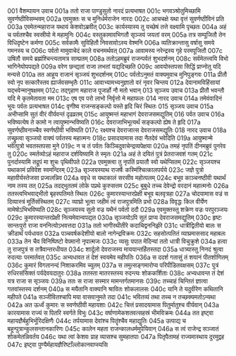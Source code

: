 001  वैशम्पायन उवाच
001a ततो राजा पाण्डुसुतो नारदं प्रत्यभाषत
001c भगवञ्श्रोतुमिच्छामि सुवर्णष्ठीविसम्भवम्
002a एवमुक्तः स च मुनिर्धर्मराजेन नारदः
002c आचचक्षे यथा वृत्तं सुवर्णष्ठीविनं प्रति
003a एवमेतन्महाराज यथायं केशवोऽब्रवीत्
003c कार्यस्यास्य तु यच्छेषं तत्ते वक्ष्यामि पृच्छतः
004a अहं च पर्वतश्चैव स्वस्रीयो मे महामुनिः
004c वस्तुकामावभिगतौ सृञ्जयं जयतां वरम्
005a तत्र सम्पूजितौ तेन विधिदृष्टेन कर्मणा
005c सर्वकामैः सुविहितौ निवसावोऽस्य वेश्मनि
006a व्यतिक्रान्तासु वर्षासु समये गमनस्य च
006c पर्वतो मामुवाचेदं काले वचनमर्थवत्
007a आवामस्य नरेन्द्रस्य गृहे परमपूजितौ
007c उषितौ समये ब्रह्मंश्चिन्त्यतामत्र साम्प्रतम्
008a ततोऽहमब्रुवं राजन्पर्वतं शुभदर्शनम्
008c सर्वमेतत्त्वयि विभो भागिनेयोपपद्यते
009a वरेण छन्द्यतां राजा लभतां यद्यदिच्छति
009c आवयोस्तपसा सिद्धिं प्राप्नोतु यदि मन्यसे
010a तत आहूय राजानं सृञ्जयं शुभदर्शनम्
010c पर्वतोऽनुमतं वाक्यमुवाच मुनिपुङ्गवः
011a प्रीतौ स्वो नृप सत्कारैस्तव ह्यार्जवसम्भृतैः
011c आवाभ्यामभ्यनुज्ञातो वरं नृवर चिन्तय
012a देवानामविहिंसायां यद्भवेन्मानुषक्षमम्
012c तद्गृहाण महाराज पूजार्हो नौ मतो भवान्
013  सृञ्जय उवाच
013a प्रीतौ भवन्तौ यदि मे कृतमेतावता मम
013c एष एव परो लाभो निर्वृत्तो मे महाफलः
014  नारद उवाच
014a तमेवंवादिनं भूयः पर्वतः प्रत्यभाषत
014c वृणीष्व राजन्सङ्कल्पो यस्ते हृदि चिरं स्थितः
015  सृञ्जय उवाच
015a अभीप्सामि सुतं वीरं वीर्यवन्तं दृढव्रतम्
015c आयुष्मन्तं महाभागं देवराजसमद्युतिम्
016  पर्वत उवाच
016a भविष्यत्येष ते कामो न त्वायुष्मान्भविष्यति
016c देवराजाभिभूत्यर्थं सङ्कल्पो ह्येष ते हृदि
017a सुवर्णष्ठीवनाच्चैव स्वर्णष्ठीवी भविष्यति
017c रक्ष्यश्च देवराजात्स देवराजसमद्युतिः
018  नारद उवाच
018a तच्छ्रुत्वा सृञ्जयो वाक्यं पर्वतस्य महात्मनः
018c प्रसादयामास तदा नैतदेवं भवेदिति
019a आयुष्मान्मे भवेत्पुत्रो भवतस्तपसा मुने
019c न च तं पर्वतः किञ्चिदुवाचेन्द्रव्यपेक्षया
020a तमहं नृपतिं दीनमब्रुवं पुनरेव तु
020c स्मर्तव्योऽहं महाराज दर्शयिष्यामि ते स्मृतः
021a अहं ते दयितं पुत्रं प्रेतराजवशं गतम्
021c पुनर्दास्यामि तद्रूपं मा शुचः पृथिवीपते
022a एवमुक्त्वा तु नृपतिं प्रयातौ स्वो यथेप्सितम्
022c सृञ्जयश्च यथाकामं प्रविवेश स्वमन्दिरम्
023a सृञ्जयस्याथ राजर्षेः कस्मिंश्चित्कालपर्यये
023c जज्ञे पुत्रो महावीर्यस्तेजसा प्रज्वलन्निव
024a ववृधे स यथाकालं सरसीव महोत्पलम्
024c बभूव काञ्चनष्ठीवी यथार्थं नाम तस्य तत्
025a तदद्भुततमं लोके पप्रथे कुरुसत्तम
025c बुबुधे तच्च देवेन्द्रो वरदानं महात्मनोः
026a ततस्त्वभिभवाद्भीतो बृहस्पतिमते स्थितः
026c कुमारस्यान्तरप्रेक्षी बभूव बलवृत्रहा
027a चोदयामास वज्रं स दिव्यास्त्रं मूर्तिसंस्थितम्
027c व्याघ्रो भूत्वा जहीमं त्वं राजपुत्रमिति प्रभो
028a विवृद्धः किल वीर्येण मामेषोऽभिभविष्यति
028c सृञ्जयस्य सुतो वज्र यथैनं पर्वतो ददौ
029a एवमुक्तस्तु शक्रेण वज्रः परपुरञ्जयः
029c कुमारस्यान्तरप्रेक्षी नित्यमेवान्वपद्यत
030a सृञ्जयोऽपि सुतं प्राप्य देवराजसमद्युतिम्
030c हृष्टः सान्तःपुरो राजा वननित्योऽभवत्तदा
031a ततो भागीरथीतीरे कदाचिद्वननिर्झरे
031c धात्रीद्वितीयो बालः स क्रीडार्थं पर्यधावत
032a पञ्चवर्षकदेशीयो बालो नागेन्द्रविक्रमः
032c सहसोत्पतितं व्याघ्रमाससाद महाबलः
033a तेन चैव विनिष्पिष्टो वेपमानो नृपात्मजः
033c व्यसुः पपात मेदिन्यां ततो धात्री विचुक्रुशे
034a हत्वा तु राजपुत्रं स तत्रैवान्तरधीयत
034c शार्दूलो देवराजस्य माययान्तर्हितस्तदा
035a धात्र्यास्तु निनदं श्रुत्वा रुदत्याः परमार्तवत्
035c अभ्यधावत तं देशं स्वयमेव महीपतिः
036a स ददर्श गतासुं तं शयानं पीतशोणितम्
036c कुमारं विगतानन्दं निशाकरमिव च्युतम्
037a स तमुत्सङ्गमारोप्य परिपीडितवक्षसम्
037c पुत्रं रुधिरसंसिक्तं पर्यदेवयदातुरः
038a ततस्ता मातरस्तस्य रुदन्त्यः शोककर्शिताः
038c अभ्यधावन्त तं देशं यत्र राजा स सृञ्जयः
039a ततः स राजा सस्मार मामन्तर्गतमानसः
039c तच्चाहं चिन्तितं ज्ञात्वा गतवांस्तस्य दर्शनम्
040a स मयैतानि वाक्यानि श्रावितः शोकलालसः
040c यानि ते यदुवीरेण कथितानि महीपते
041a सञ्जीवितश्चापि मया वासवानुमते तदा
041c भवितव्यं तथा तच्च न तच्छक्यमतोऽन्यथा
042a अत ऊर्ध्वं कुमारः स स्वर्णष्ठीवी महायशाः
042c चित्तं प्रसादयामास पितुर्मातुश्च वीर्यवान्
043a कारयामास राज्यं स पितरि स्वर्गते विभुः
043c वर्षाणामेकशतवत्सहस्रं भीमविक्रमः
044a तत इष्ट्वा महायज्ञैर्बहुभिर्भूरिदक्षिणैः
044c तर्पयामास देवांश्च पितॄंश्चैव महाद्युतिः
045a उत्पाद्य च बहून्पुत्रान्कुलसन्तानकारिणः
045c कालेन महता राजन्कालधर्ममुपेयिवान्
046a स त्वं राजेन्द्र सञ्जातं शोकमेतन्निवर्तय
046c यथा त्वां केशवः प्राह व्यासश्च सुमहातपाः
047a पितृपैतामहं राज्यमास्थाय दुरमुद्वह
047c इष्ट्वा पुण्यैर्महायज्ञैरिष्टाँल्लोकानवाप्स्यसि

